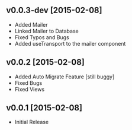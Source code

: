 v0.0.3-dev [2015-02-08]
-------------------

- Added Mailer
- Linked Mailer to Database
- Fixed Typos and Bugs
- Added useTransport to the mailer component

v0.0.2 [2015-02-08]
-------------------

- Added Auto Migrate Feature [still buggy]
- Fixed Bugs
- Fixed Views


v0.0.1 [2015-02-08]
-------------------

- Initial Release
